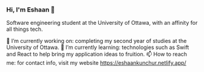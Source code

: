 ### Hi, I'm Eshaan 👋

Software engineering student at the University of Ottawa, with an affinity for all things tech.

🔭 I’m currently working on: completing my second year of studies at the University of Ottawa.
🌱 I’m currently learning: technologies such as Swift and React to help bring my application ideas to fruition.
📫 How to reach me: for contact info, visit my website https://eshaankunchur.netlify.app/

<!--
**EshaanK8/EshaanK8** is a ✨ _special_ ✨ repository because its `README.md` (this file) appears on your GitHub profile.

Here are some ideas to get you started:

- 🔭 I’m currently working on ...
- 🌱 I’m currently learning ...
- 👯 I’m looking to collaborate on ...
- 🤔 I’m looking for help with ...
- 💬 Ask me about ...
- 📫 How to reach me: ...
- 😄 Pronouns: ...
- ⚡ Fun fact: ...
-->
